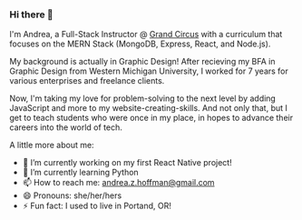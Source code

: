 ### Hi there 👋
I'm Andrea, a Full-Stack Instructor @ [Grand Circus](https://www.grandcircus.co/?utm_source=facebook&utm_medium=social&aff=facebookorganic) with a curriculum that focuses on the MERN Stack (MongoDB, Express, React, and Node.js).

My background is actually in Graphic Design! After recieving my BFA in Graphic Design from Western Michigan University, I worked for 7 years for various enterprises and freelance clients.

Now, I'm taking my love for problem-solving to the next level by adding JavaScript and more to my website-creating-skills. And not only that, but I get to teach students who were once in my place, in hopes to advance their careers into the world of tech.

A little more about me:
- 🔭 I’m currently working on my first React Native project!
- 🌱 I’m currently learning Python
- 📫 How to reach me: <andrea.z.hoffman@gmail.com>
- 😄 Pronouns: she/her/hers
- ⚡ Fun fact: I used to live in Portand, OR!

<!--
**andrea-s-hoffman/andrea-s-hoffman** is a ✨ _special_ ✨ repository because its `README.md` (this file) appears on your GitHub profile.

Here are some ideas to get you started:

- 🔭 I’m currently working on ...
- 🌱 I’m currently learning ...
- 👯 I’m looking to collaborate on ...
- 🤔 I’m looking for help with ...
- 💬 Ask me about ...
- 📫 How to reach me: <andrea.z.hoffman@gmail.com>
- 😄 Pronouns: she/her/hers
- ⚡ Fun fact: ...
-->
